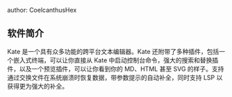 author: CoelcanthusHex

## 软件简介

Kate 是一个具有众多功能的跨平台文本编辑器。Kate 还附带了多种插件，包括一个嵌入式终端，可以让你直接从 Kate 中启动控制台命令，强大的搜索和替换插件，以及一个预览插件，可以让你看到你的 MD、HTML 甚至 SVG 的样子。支持通过交换文件在系统崩溃时恢复数据，带参数提示的自动补全，同时支持 LSP 以获得更为强大的补全。

